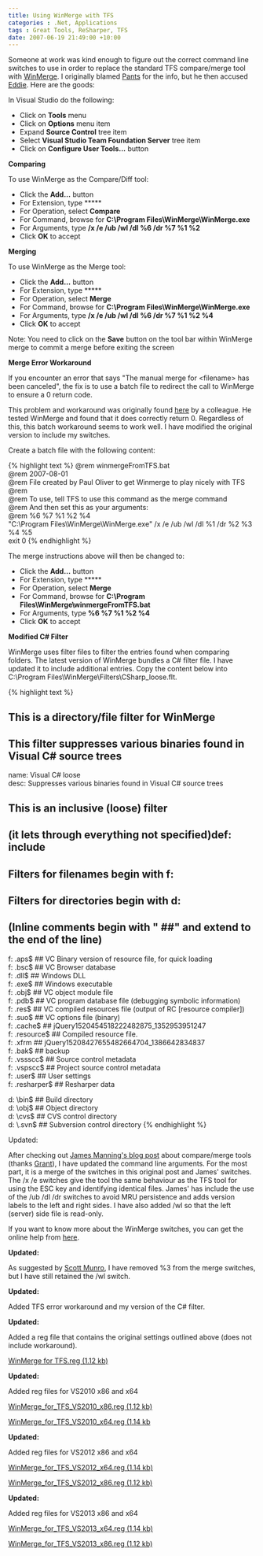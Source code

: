 ```yaml
---
title: Using WinMerge with TFS
categories : .Net, Applications
tags : Great Tools, ReSharper, TFS
date: 2007-06-19 21:49:00 +10:00
---
```


Someone at work was kind enough to figure out the correct command line switches to use in order to replace the standard TFS compare/merge tool with [WinMerge][0]. I originally blamed [Pants][1] for the info, but he then accused [Eddie][2]. Here are the goods:

In Visual Studio do the following:

* Click on **Tools** menu
* Click on **Options** menu item
* Expand **Source Control** tree item
* Select **Visual Studio Team Foundation Server** tree item
* Click on **Configure User Tools...** button

**Comparing**

To use WinMerge as the Compare/Diff tool:

* Click the **Add...** button
* For Extension, type *****
* For Operation, select **Compare**
* For Command, browse for **C:\Program Files\WinMerge\WinMerge.exe**
* For Arguments, type **/x /e /ub /wl /dl %6 /dr %7 %1 %2**
* Click **OK** to accept

**Merging**

To use WinMerge as the Merge tool:

* Click the **Add...** button
* For Extension, type *****
* For Operation, select **Merge**
* For Command, browse for **C:\Program Files\WinMerge\WinMerge.exe**
* For Arguments, type **/x /e /ub /wl /dl %6 /dr %7 %1 %2 %4**
* Click **OK** to accept

Note: You need to click on the **Save** button on the tool bar within WinMerge merge to commit a merge before exiting the screen

**Merge Error Workaround**

If you encounter an error that says "The manual merge for &lt;filename&gt; has been canceled", the fix is to use a batch file to redirect the call to WinMerge to ensure a 0 return code.

This problem and workaround was originally found [here][3] by a colleague. He tested WinMerge and found that it does correctly return 0. Regardless of this, this batch workaround seems to work well. I have modified the original version to include my switches.

Create a batch file with the following content:

{% highlight text %}
@rem winmergeFromTFS.bat  
@rem 2007-08-01  
@rem File created by Paul Oliver to get Winmerge to play nicely with TFS  
@rem  
@rem To use, tell TFS to use this command as the merge command  
@rem And then set this as your arguments:  
@rem %6 %7 %1 %2 %4  
"C:\Program Files\WinMerge\WinMerge.exe" /x /e /ub /wl /dl %1 /dr %2 %3 %4 %5  
exit 0
{% endhighlight %}

The merge instructions above will then be changed to:

* Click the **Add...** button
* For Extension, type *****
* For Operation, select **Merge**
* For Command, browse for **C:\Program Files\WinMerge\winmergeFromTFS.bat**
* For Arguments, type **%6 %7 %1 %2 %4**
* Click **OK** to accept

**Modified C# Filter**

WinMerge uses filter files to filter the entries found when comparing folders. The latest version of WinMerge bundles a C# filter file. I have updated it to include additional entries. Copy the content below into C:\Program Files\WinMerge\Filters\CSharp_loose.flt.

{% highlight text %}
## This is a directory/file filter for WinMerge  
## This filter suppresses various binaries found in Visual C# source trees  
name: Visual C# loose  
desc: Suppresses various binaries found in Visual C# source trees

## This is an inclusive (loose) filter  
## (it lets through everything not specified)def: include  
## Filters for filenames begin with f:  
## Filters for directories begin with d:  
## (Inline comments begin with " ##" and extend to the end of the line)  
f: \.aps$ ## VC Binary version of resource file, for quick loading  
f: \.bsc$ ## VC Browser database  
f: \.dll$ ## Windows DLL  
f: \.exe$ ## Windows executable  
f: \.obj$ ## VC object module file  
f: \.pdb$ ## VC program database file (debugging symbolic information)  
f: \.res$ ## VC compiled resources file (output of RC [resource compiler])  
f: \.suo$ ## VC options file (binary)  
f: \.cache$ ## jQuery1520454518222482875_1352953951247  
f: \.resource$ ## Compiled resource file.  
f: \.xfrm ## jQuery15208427655482664704_1386642834837  
f: \.bak$ ## backup  
f: \.vssscc$ ## Source control metadata  
f: \.vspscc$ ## Project source control metadata  
f: \.user$ ## User settings  
f: \.resharper$ ## Resharper data  

d: \\bin$ ## Build directory  
d: \\obj$ ## Object directory  
d: \\cvs$ ## CVS control directory  
d: \\.svn$ ## Subversion control directory
{% endhighlight %}

Updated:

After checking out [James Manning's blog post][4] about compare/merge tools (thanks [Grant][5]), I have updated the command line arguments. For the most part, it is a merge of the switches in this original post and James' switches. The /x /e switches give the tool the same behaviour as the TFS tool for using the ESC key and identifying identical files. James' has include the use of the /ub /dl /dr switches to avoid MRU persistence and adds version labels to the left and right sides. I have also added /wl so that the left (server) side file is read-only.

If you want to know more about the WinMerge switches, you can get the online help from [here][6].

**Updated:**

As suggested by [Scott Munro][7], I have removed %3 from the merge switches, but I have still retained the /wl switch.

**Updated:**

Added TFS error workaround and my version of the C# filter.

**Updated:**

Added a reg file that contains the original settings outlined above (does not include workaround).

[WinMerge for TFS.reg (1.12 kb)][8]

**Updated:**

Added reg files for VS2010 x86 and x64

[WinMerge_for_TFS_VS2010_x86.reg (1.12 kb)][9]

[WinMerge_for_TFS_VS2010_x64.reg (1.14 kb][10]

**Updated:**

Added reg files for VS2012 x86 and x64

[WinMerge_for_TFS_VS2012_x64.reg (1.14 kb)][11]

[WinMerge_for_TFS_VS2012_x86.reg (1.12 kb)][12]

**Updated:**

Added reg files for VS2013 x86 and x64

[WinMerge_for_TFS_VS2013_x64.reg (1.14 kb)][13]

[WinMerge_for_TFS_VS2013_x86.reg (1.12 kb)][14]

[0]: http://www.winmerge.org/
[1]: http://withpantscomesdignity.blogspot.com/
[2]: http://eddiedebear.blogspot.com/
[3]: http://forums.microsoft.com/MSDN/ShowPost.aspx?PostID=1679236&amp;SiteID=1
[4]: http://blogs.msdn.com/jmanning/articles/535573.aspx
[5]: http://www.holliday.com.au/
[6]: http://www.winmerge.org/2.6/manual/CommandLine.html
[7]: http://developers.de/blogs/scott_munro/archive/2007/08/09/update-to-winmerge-with-tfs.aspx
[8]: /files/2009/6/WinMerge%20for%20TFS.reg
[9]: /files/2010/5/WinMerge_for_TFS_VS2010_x86.reg
[10]: /files/2010/5/WinMerge_for_TFS_VS2010_x64.reg
[11]: /files/2012/11/WinMerge_for_TFS_VS2012_x64.reg
[12]: /files/2012/11/WinMerge_for_TFS_VS2012_x86.reg
[13]: /files/2013/11/WinMerge_for_TFS_VS2013_x64.reg
[14]: /files/2013/11/WinMerge_for_TFS_VS2013_x86.reg
